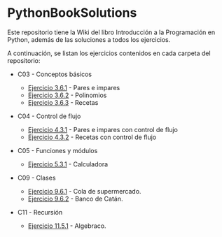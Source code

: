 # PythonBookSolutions

Este repositorio tiene la Wiki del libro Introducción a la Programación en Python, además de las soluciones a todos los ejercicios.

A continuación, se listan los ejercicios contenidos en cada carpeta del repositorio:

- C03 - Conceptos básicos
    - [Ejercicio 3.6.1](https://github.com/alanezz/PythonBookSolutions/blob/master/C03%20-%20Conceptos%20b%C3%A1sicos/3.6.1%20-%20Pares%20e%20impares.ipynb) - Pares e impares
    - [Ejercicio 3.6.2](https://github.com/alanezz/PythonBookSolutions/blob/master/C03%20-%20Conceptos%20b%C3%A1sicos/3.6.2%20-%20Polinomios.ipynb) - Polinomios
    - [Ejercicio 3.6.3](https://github.com/alanezz/PythonBookSolutions/blob/master/C03%20-%20Conceptos%20b%C3%A1sicos/3.6.3%20-%20Recetas.ipynb) - Recetas

- C04 - Control de flujo
    - [Ejercicio 4.3.1](https://github.com/alanezz/PythonBookSolutions/blob/master/C04%20-%20Control%20de%20flujo/4.3.1%20-%20Pares%20e%20impares.ipynb) - Pares e impares con control de flujo
    - [Ejercicio 4.3.2](https://github.com/alanezz/PythonBookSolutions/blob/master/C04%20-%20Control%20de%20flujo/4.3.2%20-%20Recetas.ipynb) - Recetas con control de flujo

- C05 - Funciones y módulos
    - [Ejercicio 5.3.1](https://github.com/alanezz/PythonBookSolutions/blob/master/C05%20-%20Funciones%20y%20M%C3%B3dulos/5.3.1%20-%20Calculadora.ipynb) - Calculadora

- C09 - Clases
    - [Ejercicio 9.6.1](https://github.com/alanezz/PythonBookSolutions/blob/master/C09%20-%20Clases/9.6.1%20-%20Cola%20de%20supermercado.ipynb) - Cola de supermercado.
    - [Ejercicio 9.6.2](https://github.com/alanezz/PythonBookSolutions/blob/master/C09%20-%20Clases/9.6.2%20-%20Banco%20de%20Cat%C3%A1n.ipynb) - Banco de Catán.

- C11 - Recursión
    - [Ejercicio 11.5.1](https://github.com/alanezz/PythonBookSolutions/blob/master/C11%20-%20Recursi%C3%B3n/11.5.1%20-%20Algebraco.ipynb) - Algebraco.